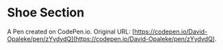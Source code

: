 # Shoe Section

A Pen created on CodePen.io. Original URL: [https://codepen.io/David-Opaleke/pen/zYydvdQ](https://codepen.io/David-Opaleke/pen/zYydvdQ).

